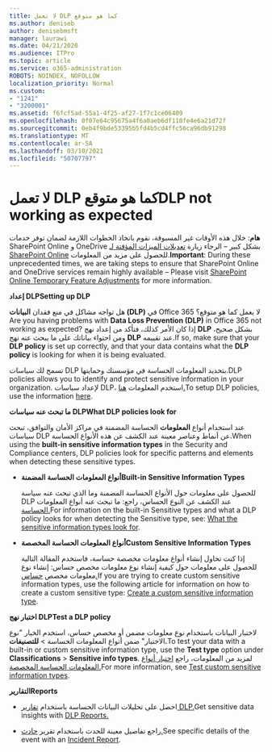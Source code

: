 ```yaml
---
title: لا تعمل DLP كما هو متوقع
ms.author: deniseb
author: denisebmsft
manager: laurawi
ms.date: 04/21/2020
ms.audience: ITPro
ms.topic: article
ms.service: o365-administration
ROBOTS: NOINDEX, NOFOLLOW
localization_priority: Normal
ms.custom:
- "1241"
- "3200001"
ms.assetid: f6fcf5ad-55a1-4f25-af27-1f7c1ce06409
ms.openlocfilehash: 0f07e64c95675a4f6a0aeb6df110fe4e6a21d72f
ms.sourcegitcommit: 0eb4f9bde53395b5fd4b5cd4ffc56ca96db91298
ms.translationtype: MT
ms.contentlocale: ar-SA
ms.lasthandoff: 03/10/2021
ms.locfileid: "50707797"
---
```

# <a name="dlp-not-working-as-expected"></a><span data-ttu-id="c66c6-102">لا تعمل DLP كما هو متوقع</span><span class="sxs-lookup"><span data-stu-id="c66c6-102">DLP not working as expected</span></span>

<span data-ttu-id="c66c6-103">**هام**: خلال هذه الأوقات غير المسبوقة، نقوم باتخاذ الخطوات اللازمة لضمان توفر خدمات SharePoint Online و OneDrive بشكل كبير – الرجاء زيارة [تعديلات الميزات المؤقتة لـ SharePoint Online](https://aka.ms/ODSPAdjustments) للحصول على مزيد من المعلومات.</span><span class="sxs-lookup"><span data-stu-id="c66c6-103">**Important**: During these unprecedented times, we are taking steps to ensure that SharePoint Online and OneDrive services remain highly available – Please visit [SharePoint Online Temporary Feature Adjustments](https://aka.ms/ODSPAdjustments) for more information.</span></span>

 <span data-ttu-id="c66c6-104">**إعداد DLP**</span><span class="sxs-lookup"><span data-stu-id="c66c6-104">**Setting up DLP**</span></span>

<span data-ttu-id="c66c6-105">هل تواجه مشاكل في منع فقدان **البيانات (DLP)** في Office 365 لا يعمل كما هو متوقع؟</span><span class="sxs-lookup"><span data-stu-id="c66c6-105">Are you having problems with **Data Loss Prevention (DLP)** in Office 365 not working as expected?</span></span> <span data-ttu-id="c66c6-106">إذا كان الأمر كذلك، فتأكد من إعداد نهج **DLP** بشكل صحيح، ومن احتواء بياناتك على ما يبحث عنه نهج **DLP** عند تقييمه.</span><span class="sxs-lookup"><span data-stu-id="c66c6-106">If so, make sure that your **DLP policy** is set up correctly, and that your data contains what the **DLP policy** is looking for when it is being evaluated.</span></span>
  
<span data-ttu-id="c66c6-107">تسمح لك سياسات DLP بتحديد المعلومات الحساسة في مؤسستك وحمايتها.</span><span class="sxs-lookup"><span data-stu-id="c66c6-107">DLP policies allows you to identify and protect sensitive information in your organization.</span></span> <span data-ttu-id="c66c6-108">لإعداد سياسات DLP، استخدم المعلومات [هنا.](https://docs.microsoft.com/microsoft-365/compliance/create-a-dlp-policy-from-a-template)</span><span class="sxs-lookup"><span data-stu-id="c66c6-108">To setup DLP policies, use the information [here](https://docs.microsoft.com/microsoft-365/compliance/create-a-dlp-policy-from-a-template).</span></span>
  
 <span data-ttu-id="c66c6-109">**ما تبحث عنه سياسات DLP**</span><span class="sxs-lookup"><span data-stu-id="c66c6-109">**What DLP policies look for**</span></span>
  
<span data-ttu-id="c66c6-110">عند استخدام أنواع **المعلومات** الحساسة المضمنة في مراكز الأمان والتوافق، تبحث سياسات DLP عن أنماط وعناصر معينة عند الكشف عن هذه الأنواع الحساسة.</span><span class="sxs-lookup"><span data-stu-id="c66c6-110">When using the **built-in sensitive information types** in the Security and Compliance centers, DLP policies look for specific patterns and elements when detecting these sensitive types.</span></span>
  
- <span data-ttu-id="c66c6-111">**أنواع المعلومات الحساسة المضمنة**</span><span class="sxs-lookup"><span data-stu-id="c66c6-111">**Built-in Sensitive Information Types**</span></span>

    <span data-ttu-id="c66c6-112">للحصول على معلومات حول الأنواع الحساسة المضمنة وما الذي تبحث عنه سياسة DLP عند الكشف عن النوع الحساس، راجع: ما تبحث عنه أنواع المعلومات [الحساسة.](https://docs.microsoft.com/microsoft-365/compliance/sensitive-information-type-entity-definitions)</span><span class="sxs-lookup"><span data-stu-id="c66c6-112">For information on the built-in Sensitive types and what a DLP policy looks for when detecting the Sensitive type, see: [What the sensitive information types look for](https://docs.microsoft.com/microsoft-365/compliance/sensitive-information-type-entity-definitions).</span></span>

- <span data-ttu-id="c66c6-113">**أنواع المعلومات الحساسة المخصصة**</span><span class="sxs-lookup"><span data-stu-id="c66c6-113">**Custom Sensitive Information Types**</span></span>

    <span data-ttu-id="c66c6-114">إذا كنت تحاول إنشاء أنواع معلومات مخصصة حساسة، فاستخدم المقالة التالية للحصول على معلومات حول كيفية إنشاء نوع معلومات مخصص حساس: إنشاء نوع معلومات مخصص [حساس.](https://docs.microsoft.com/microsoft-365/compliance/create-a-custom-sensitive-information-type)</span><span class="sxs-lookup"><span data-stu-id="c66c6-114">If you are trying to create custom sensitive information types, use the following article for information on how to create a custom sensitive type: [Create a custom sensitive information type](https://docs.microsoft.com/microsoft-365/compliance/create-a-custom-sensitive-information-type).</span></span>

<span data-ttu-id="c66c6-115">**اختبار نهج DLP**</span><span class="sxs-lookup"><span data-stu-id="c66c6-115">**Test a DLP policy**</span></span>

<span data-ttu-id="c66c6-116">لاختبار البيانات باستخدام نوع معلومات مضمن أو مخصص  حساس، استخدم الخيار "نوع الاختبار" ضمن أنواع المعلومات الحساسة  >  **للتصنيفات.**</span><span class="sxs-lookup"><span data-stu-id="c66c6-116">To test your data with a built-in or custom sensitive information type, use the **Test type** option under **Classifications** > **Sensitive info types**.</span></span> <span data-ttu-id="c66c6-117">لمزيد من المعلومات، راجع [اختبار أنواع المعلومات الحساسة المخصصة.](https://docs.microsoft.com/microsoft-365/compliance/create-a-custom-sensitive-information-type#create-custom-sensitive-information-types-in-the-security--compliance-center)</span><span class="sxs-lookup"><span data-stu-id="c66c6-117">For more information, see [Test custom sensitive information types](https://docs.microsoft.com/microsoft-365/compliance/create-a-custom-sensitive-information-type#create-custom-sensitive-information-types-in-the-security--compliance-center).</span></span>

 <span data-ttu-id="c66c6-118">**التقارير**</span><span class="sxs-lookup"><span data-stu-id="c66c6-118">**Reports**</span></span>
  
- <span data-ttu-id="c66c6-119">احصل على تحليلات البيانات الحساسة باستخدام [تقارير DLP.](https://docs.microsoft.com/microsoft-365/compliance/data-loss-prevention-policies#dlp-reports)</span><span class="sxs-lookup"><span data-stu-id="c66c6-119">Get sensitive data insights with [DLP Reports.](https://docs.microsoft.com/microsoft-365/compliance/data-loss-prevention-policies#dlp-reports)</span></span>

- <span data-ttu-id="c66c6-120">راجع تفاصيل معينة للحدث باستخدام تقرير [حادث.](https://docs.microsoft.com/microsoft-365/compliance/data-loss-prevention-policies#incident-reports)</span><span class="sxs-lookup"><span data-stu-id="c66c6-120">See specific details of the event with an [Incident Report](https://docs.microsoft.com/microsoft-365/compliance/data-loss-prevention-policies#incident-reports).</span></span>
